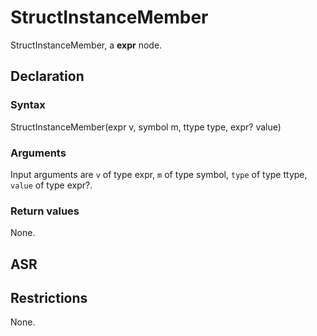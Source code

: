 <!-- This is an automatically generated file. Do not edit it manually. -->

# StructInstanceMember

StructInstanceMember, a **expr** node.

## Declaration

### Syntax

StructInstanceMember(expr v, symbol m, ttype type, expr? value)

### Arguments
Input arguments are `v` of type expr, `m` of type symbol, `type` of type ttype, `value` of type expr?.

### Return values

None.

## ASR

<!-- Generate ASR using pickle. -->

## Restrictions

<!-- Generated from asr_verify.cpp. -->
None.